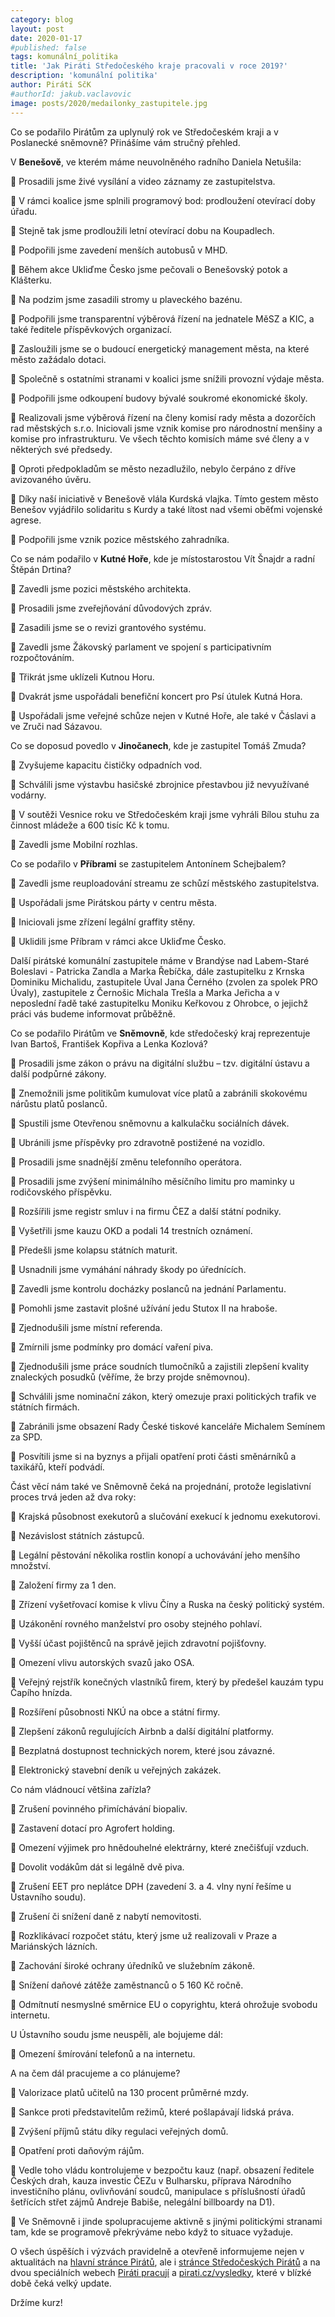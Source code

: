 ```yaml
---
category: blog
layout: post
date: 2020-01-17
#published: false
tags: komunální_politika
title: 'Jak Piráti Středočeského kraje pracovali v roce 2019?'
description: 'komunální politika'
author: Piráti SčK
#authorId: jakub.vaclavovic
image: posts/2020/medailonky_zastupitele.jpg
---
```


Co se podařilo Pirátům za uplynulý rok ve Středočeském kraji a v Poslanecké sněmovně?
Přinášíme vám stručný přehled.


V **Benešově**, ve kterém máme neuvolněného radního Daniela Netušila: 

🏴 Prosadili jsme živé vysílání a video záznamy ze zastupitelstva.

🏴 V rámci koalice jsme splnili programový bod: prodloužení otevírací doby úřadu.

🏴 Stejně tak jsme prodloužili letní otevírací dobu na Koupadlech.

🏴 Podpořili jsme zavedení menších autobusů v MHD.

🏴 Během akce Ukliďme Česko jsme pečovali o Benešovský potok a Klášterku.

🏴 Na podzim jsme zasadili stromy u plaveckého bazénu.

🏴 Podpořili jsme transparentní výběrová řízení na jednatele MěSZ a KIC, a také ředitele příspěvkových organizací.

🏴 Zasloužili jsme se o budoucí energetický management města, na které město zažádalo dotaci.

🏴 Společně s ostatními stranami v koalici jsme snížili provozní výdaje města.

🏴 Podpořili jsme odkoupení budovy bývalé soukromé ekonomické školy.

🏴 Realizovali jsme výběrová řízení na členy komisí rady města a dozorčích rad městských s.r.o. Iniciovali jsme vznik komise pro národnostní menšiny a komise pro infrastrukturu. Ve všech těchto komisích máme své členy a v některých své předsedy.

🏴 Oproti předpokladům se město nezadlužilo, nebylo čerpáno z dříve avizovaného úvěru.

🏴 Díky naší iniciativě v Benešově vlála Kurdská vlajka. Tímto gestem město Benešov vyjádřilo solidaritu s Kurdy a také lítost nad všemi oběťmi vojenské agrese.

🏴 Podpořili jsme vznik pozice městského zahradníka.


Co se nám podařilo v **Kutné Hoře**, kde je místostarostou Vít Šnajdr a radní Štěpán Drtina?

🏴 Zavedli jsme pozici městského architekta.

🏴 Prosadili jsme zveřejňování důvodových zpráv.

🏴 Zasadili jsme se o revizi grantového systému.

🏴 Zavedli jsme Žákovský parlament ve spojení s participativním rozpočtováním.

🏴 Třikrát jsme uklízeli Kutnou Horu.

🏴 Dvakrát jsme uspořádali benefiční koncert pro Psí útulek Kutná Hora.

🏴 Uspořádali jsme veřejné schůze nejen v Kutné Hoře, ale také v Čáslavi a ve Zruči nad Sázavou.


Co se doposud povedlo v **Jinočanech**, kde je zastupitel Tomáš Zmuda?

🏴 Zvyšujeme kapacitu čističky odpadních vod.

🏴 Schválili jsme výstavbu hasičské zbrojnice přestavbou již nevyužívané vodárny.

🏴 V soutěži Vesnice roku ve Středočeském kraji jsme vyhráli Bílou stuhu za činnost mládeže a 600 tisíc Kč k tomu.

🏴 Zavedli jsme Mobilní rozhlas.


Co se podařilo v **Příbrami** se zastupitelem Antonínem Schejbalem?

🏴 Zavedli jsme reuploadování streamu ze schůzí městského zastupitelstva.

🏴 Uspořádali jsme Pirátskou párty v centru města.

🏴 Iniciovali jsme zřízení legální graffity stěny.

🏴 Uklidili jsme Příbram v rámci akce Ukliďme Česko.


Další pirátské komunální zastupitele máme v Brandýse nad Labem-Staré Boleslavi - Patricka Zandla a Marka Řebíčka, dále zastupitelku z Krnska Dominiku Michalidu, zastupitele Úval Jana Černého (zvolen za spolek PRO Úvaly), zastupitele z Černošic Michala Trešla a Marka Jeřicha a v neposlední řadě také zastupitelku Moniku Keřkovou z Ohrobce, o jejichž práci vás budeme informovat průběžně.


Co se podařilo Pirátům ve **Sněmovně**, kde středočeský kraj reprezentuje Ivan Bartoš, František Kopřiva a Lenka Kozlová?

🏴 Prosadili jsme zákon o právu na digitální službu – tzv. digitální ústavu a další podpůrné zákony.

🏴 Znemožnili jsme politikům kumulovat více platů a zabránili skokovému nárůstu platů poslanců.

🏴 Spustili jsme Otevřenou sněmovnu a kalkulačku sociálních dávek.

🏴 Ubránili jsme příspěvky pro zdravotně postižené na vozidlo.

🏴 Prosadili jsme snadnější změnu telefonního operátora.

🏴 Prosadili jsme zvýšení minimálního měsíčního limitu pro maminky u rodičovského příspěvku.

🏴 Rozšířili jsme registr smluv i na firmu ČEZ a další státní podniky.

🏴 Vyšetřili jsme kauzu OKD a podali 14 trestních oznámení.

🏴 Předešli jsme kolapsu státních maturit.

🏴 Usnadnili jsme vymáhání náhrady škody po úřednících.

🏴 Zavedli jsme kontrolu docházky poslanců na jednání Parlamentu.

🏴 Pomohli jsme zastavit plošné užívání jedu Stutox II na hraboše.

🏴 Zjednodušili jsme místní referenda.

🏴 Zmírnili jsme podmínky pro domácí vaření piva.

🏴 Zjednodušili jsme práce soudních tlumočníků a zajistili zlepšení kvality znaleckých posudků (věříme, že brzy projde sněmovnou).

🏴 Schválili jsme nominační zákon, který omezuje praxi politických trafik ve státních firmách.

🏴 Zabránili jsme obsazení Rady České tiskové kanceláře Michalem Semínem za SPD.

🏴 Posvítili jsme si na byznys a přijali opatření proti části směnárníků a taxikářů, kteří podvádí.

Část věcí nám také ve Sněmovně čeká na projednání, protože legislativní proces trvá jeden až dva roky:

🏴 Krajská působnost exekutorů a slučování exekucí k jednomu exekutorovi.

🏴 Nezávislost státních zástupců.

🏴 Legální pěstování několika rostlin konopí a uchovávání jeho menšího množství.

🏴 Založení firmy za 1 den.

🏴 Zřízení vyšetřovací komise k vlivu Číny a Ruska na český politický systém.

🏴 Uzákonění rovného manželství pro osoby stejného pohlaví.

🏴 Vyšší účast pojištěnců na správě jejich zdravotní pojišťovny.

🏴 Omezení vlivu autorských svazů jako OSA.

🏴 Veřejný rejstřík konečných vlastníků firem, který by předešel kauzám typu Čapího hnízda.

🏴 Rozšíření působnosti NKÚ na obce a státní firmy.

🏴 Zlepšení zákonů regulujících Airbnb a další digitální platformy.

🏴 Bezplatná dostupnost technických norem, které jsou závazné.

🏴 Elektronický stavební deník u veřejných zakázek.


Co nám vládnoucí většina zařízla?

🏴 Zrušení povinného přimíchávání biopaliv.

🏴 Zastavení dotací pro Agrofert holding.

🏴 Omezení výjimek pro hnědouhelné elektrárny, které znečišťují vzduch.

🏴 Dovolit vodákům dát si legálně dvě piva.

🏴 Zrušení EET pro neplátce DPH (zavedení 3. a 4. vlny nyní řešíme u Ústavního soudu).

🏴 Zrušení či snížení daně z nabytí nemovitosti.

🏴 Rozklikávací rozpočet státu, který jsme už realizovali v Praze a Mariánských lázních.

🏴 Zachování široké ochrany úředníků ve služebním zákoně.

🏴 Snížení daňové zátěže zaměstnanců o 5 160 Kč ročně.

🏴 Odmítnutí nesmyslné směrnice EU o copyrightu, která ohrožuje svobodu internetu.

U Ústavního soudu jsme neuspěli, ale bojujeme dál:

🏴 Omezení šmírování telefonů a na internetu.


A na čem dál pracujeme a co plánujeme?

🏴 Valorizace platů učitelů na 130 procent průměrné mzdy.

🏴 Sankce proti představitelům režimů, které pošlapávají lidská práva.

🏴 Zvýšení příjmů státu díky regulaci veřejných domů.

🏴 Opatření proti daňovým rájům.

🏴 Vedle toho vládu kontrolujeme v bezpočtu kauz (např. obsazení ředitele Českých drah, kauza investic ČEZu v Bulharsku, příprava Národního investičního plánu, ovlivňování soudců, manipulace s příslušností úřadů šetřících střet zájmů Andreje Babiše, nelegální billboardy na D1).

🏴 Ve Sněmovně i jinde spolupracujeme aktivně s jinými politickými stranami tam, kde se programově překrýváme nebo když to situace vyžaduje.


O všech úspěších i výzvách pravidelně a otevřeně informujeme nejen v aktualitách na [hlavní stránce Pirátů](www.pirati.cz/aktuality), ale i [stránce Středočeských Pirátů](https://stredocesky.pirati.cz/) a na dvou speciálních webech [Piráti pracují](www.piratipracuji.cz) a [pirati.cz/vysledky](https://www.pirati.cz/vysledky/), které v blízké době čeká velký update.

Držíme kurz! 
